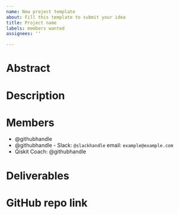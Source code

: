 ```yaml
---
name: New project template
about: Fill this template to submit your idea
title: Project name
labels: members wanted
assignees: ''

---
```


# Abstract
<!-- Describe your idea in 3 or 4 sentences -->

# Description <!-- ⚠️ Optional. Remove this section if not needed -->
<!-- A more detailed description of the idea -->

# Members
<!-- up to 5 members in the team. You don't need them when you submit the idea, but they need to be there when the hackathon starts. -->

 - @githubhandle <!-- ⚠️ Use github handles and feel free to and contact information, like the slack handle -->
 - @githubhandle - Slack: `@slackhandle` email: `example@example.com`
 - Qiskit Coach: @githubhandle <!-- ⚠️ Before the final submission, the project needs to have a coach -->

# Deliverables
<!-- A paper, a mobile app, a Terra module, etc -->

# GitHub repo link
<!-- A link to the github repo where the project will be developed -->
